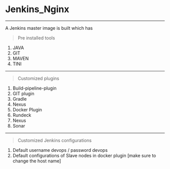 # Jenkins_Nginx
***
A Jenkins master image is built which has 
> Pre installed tools

1. JAVA
1. GIT
1. MAVEN
1. TINI
***
> Customized plugins 

1. Build-pipeline-plugin
1. GIT plugin
1. Gradle
1. Nexus
1. Docker Plugin
1. Rundeck
1. Nexus
1. Sonar
***
> Customized Jenkins configurations 

1. Default username devops / password devops 
1. Default configurations of Slave nodes in docker plugin [make sure to change the host name]
